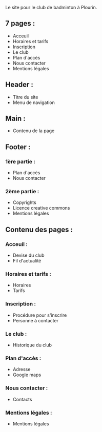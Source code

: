 Le site pour le club de badminton à Plourin.

## 7 pages :
- Acceuil
- Horaires et tarifs
- Inscription
- Le club
- Plan d'accès
- Nous contacter
- Mentions légales

## Header :
- Titre du site
- Menu de navigation

## Main :
- Contenu de la page

## Footer :
### 1ère partie :
- Plan d'accès
- Nous contacter
### 2ème partie :
- Copyrights
- Licence creative commons
- Mentions légales

## Contenu des pages :
### Acceuil :
- Devise du club
- Fil d'actualité
### Horaires et tarifs :
- Horaires
- Tarifs
### Inscription :
- Procédure pour s'inscrire
- Personne à contacter
### Le club :
- Historique du club
### Plan d'accès :
- Adresse
- Google maps
### Nous contacter :
- Contacts
### Mentions légales :
- Mentions légales